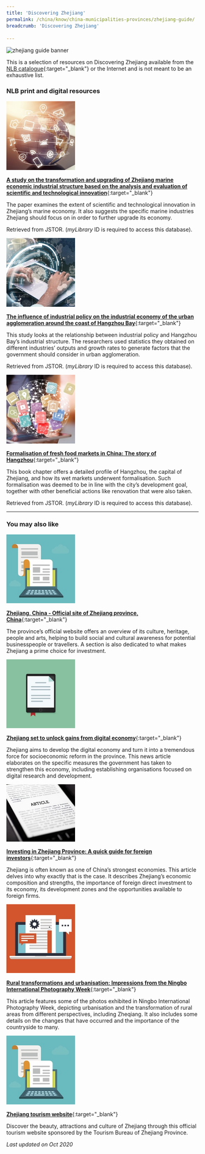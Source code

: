 ```yaml
---
title: 'Discovering Zhejiang'
permalink: /china/know/china-municipalities-provinces/zhejiang-guide/
breadcrumb: 'Discovering Zhejiang'

---
```



<img src="\images\china-selected\zhejiang-guide.jpg" alt="zhejiang guide banner" style="width:800px;" />

This is a selection of resources on Discovering Zhejiang available from the [NLB catalogue](http://catalogue.nlb.gov.sg/){:target="_blank"} or the Internet and is not meant to be an exhaustive list.

### **NLB print and digital resources**

<img src="/images/resources/Database 1.jpg" style="width:180px;" />

[**A study on the transformation and upgrading of Zhejiang marine economic industrial structure based on the analysis and evaluation of scientific and technological innovation**](https://eresources.nlb.gov.sg/Main/browse/resource/1322){:target="_blank"}

The paper examines the extent of scientific and technological innovation in Zhejiang’s marine economy. It also suggests the specific marine industries Zhejiang should focus on in order to further upgrade its economy. 

Retrieved from JSTOR. (*myLibrary* ID is required to access this database).

<img src="/images/resources/Database 2.jpg" style="width:180px;" />

[**The influence of industrial policy on the industrial economy of the urban agglomeration around the coast of Hangzhou Bay**](https://eresources.nlb.gov.sg/Main/browse/resource/1322){:target="_blank"}

This study looks at the relationship between industrial policy and Hangzhou Bay’s industrial structure. The researchers used statistics they obtained on different industries’ outputs and growth rates to generate factors that the government should consider in urban agglomeration.

Retrieved from JSTOR. (*myLibrary* ID is required to access this database).

<img src="/images/resources/Database 3.jpg" style="width:180px;" />

[**Formalisation of fresh food markets in China: The story of Hangzhou**](https://eresources.nlb.gov.sg/Main/browse/resource/1322){:target="_blank"}

This book chapter offers a detailed profile of Hangzhou, the capital of Zhejiang, and how its wet markets underwent formalisation. Such formalisation was deemed to be in line with the city’s development goal, together with other beneficial actions like renovation that were also taken.

Retrieved from JSTOR. (*myLibrary* ID is required to access this database).

---

### **You may also like**

<img src="/images/resources/Article 1.jpg" style="width:180px;" />

[**Zhejiang, China - Official site of Zhejiang province, China**](http://www.ezhejiang.gov.cn/){:target="_blank"}

The province’s official website offers an overview of its culture, heritage, people and arts, helping to build social and cultural awareness for potential businesspeople or travellers. A section is also dedicated to what makes Zhejiang a prime choice for investment. 

<img src="/images/resources/Article 2.jpg" style="width:180px;" />

[**Zhejiang set to unlock gains from digital economy**](https://www.chinadaily.com.cn/a/201907/23/WS5d366fe4a310d8305640080e.html){:target="_blank"}

Zhejiang aims to develop the digital economy and turn it into a tremendous force for socioeconomic reform in the province. This news article elaborates on the specific measures the government has taken to strengthen this economy, including establishing organisations focused on digital research and development.

<img src="/images/resources/Article 3.jpg" style="width:180px;" />

[**Investing in Zhejiang Province: A quick guide for foreign investors**](https://www.china-briefing.com/news/investing-in-zhejiang-province-quick-guide-foreign-investors/#:~:text=Zhejiang%20has%20a%20very%20strong,percent%20of%20the%20jobs%20created){:target="_blank"}

Zhejiang is often known as one of China’s strongest economies. This article delves into why exactly that is the case. It describes Zhejiang’s economic composition and strengths, the importance of foreign direct investment to its economy, its development zones and the opportunities available to foreign firms. 

<img src="/images/resources/Article 4.jpg" style="width:180px;" />

[**Rural transformations and urbanisation: Impressions from the Ningbo International Photography Week**](https://madeinchinajournal.com/2019/01/12/rural-transformations-and-urbanisation%EF%BB%BF-impressions-from-the-ningbo-international-photography-week/){:target="_blank"}

This article features some of the photos exhibited in Ningbo International Photography Week, depicting urbanisation and the transformation of rural areas from different perspectives, including Zheqiang. It also includes some details on the changes that have occurred and the importance of the countryside to many. 

<img src="/images/resources/Article 1.jpg" style="width:180px;" />

[**Zhejiang tourism website**](http://en.tourzj.com/about-us/){:target="_blank"}

Discover the beauty, attractions and culture of Zhejiang through this official tourism website sponsored by the Tourism Bureau of Zhejiang Province.



*Last updated on Oct 2020*